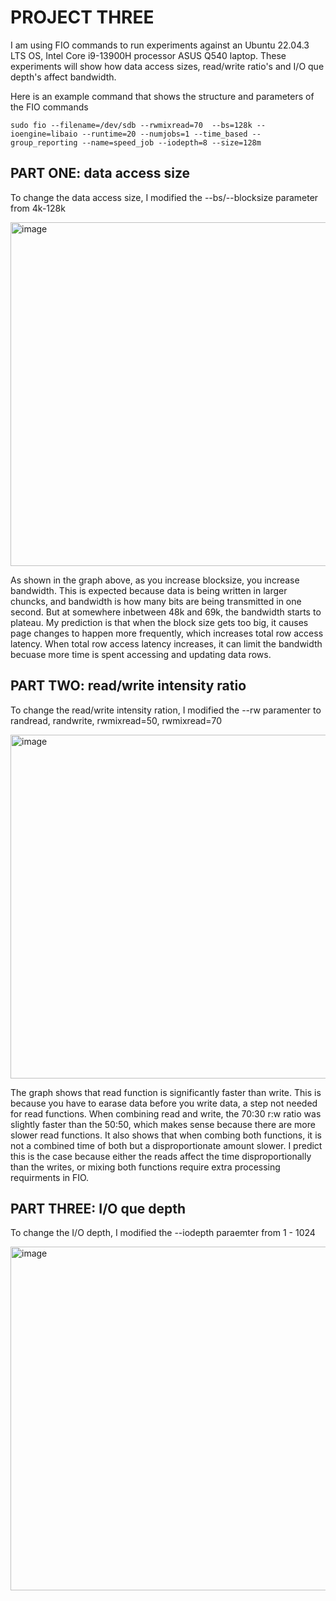 # PROJECT THREE

I am using FIO commands to run experiments against an Ubuntu 22.04.3 LTS OS, Intel Core i9-13900H processor ASUS Q540 laptop. These experiments will show how data access sizes, read/write ratio's and I/O que depth's affect bandwidth.

Here is an example command that shows the structure and parameters of the FIO commands


    sudo fio --filename=/dev/sdb --rwmixread=70  --bs=128k --ioengine=libaio --runtime=20 --numjobs=1 --time_based --      
    group_reporting --name=speed_job --iodepth=8 --size=128m

## PART ONE: data access size

To change the data access size, I modified the --bs/--blocksize parameter from 4k-128k

<img width="550" alt="image" src="https://github.com/rienajahnke1/ECSE4320_Adv_CompSys/assets/57211117/433baf6f-7542-47c9-977a-035e4f3aeb7f">


As shown in the graph above, as you increase blocksize, you increase bandwidth. This is expected because data is being written in larger chuncks, and bandwidth is how many bits are being transmitted in one second. But at somewhere inbetween 48k and 69k, the bandwidth starts to plateau. My prediction is that when the block size gets too big, it causes page changes to happen more frequently, which increases total row access latency. When total row access latency increases, it can limit the bandwidth becuase more time is spent accessing and updating data rows.

## PART TWO: read/write intensity ratio

To change the read/write intensity ration, I modified the --rw paramenter to randread, randwrite, rwmixread=50, rwmixread=70

<img width="550" alt="image" src="https://github.com/rienajahnke1/ECSE4320_Adv_CompSys/assets/57211117/f5ca7363-9f93-466c-83d9-e226014d2b87">


The graph shows that read function is significantly faster than write. This is because you have to earase data before you write data, a step not needed for read functions. When combining read and write, the 70:30 r:w ratio was slightly faster than the 50:50, which makes sense because there are more slower read functions. It also shows that when combing both functions, it is not a combined time of both but a disproportionate amount slower. I predict this is the case because either the reads affect the time disproportionally than the writes, or mixing both functions require extra processing requirments in FIO.
## PART THREE: I/O que depth

To change the I/O depth, I modified the --iodepth paraemter from 1 - 1024

<img width="550" alt="image" src="https://github.com/rienajahnke1/ECSE4320_Adv_CompSys/assets/57211117/336ff0d3-08aa-4ec1-b3c9-80575d0cbcdc">

